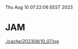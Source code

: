 Thu Aug 10 07:22:06 EEST 2023
# JAM
<a href='./cache/202308/10_07.log'>./cache/202308/10_07.log</a>
